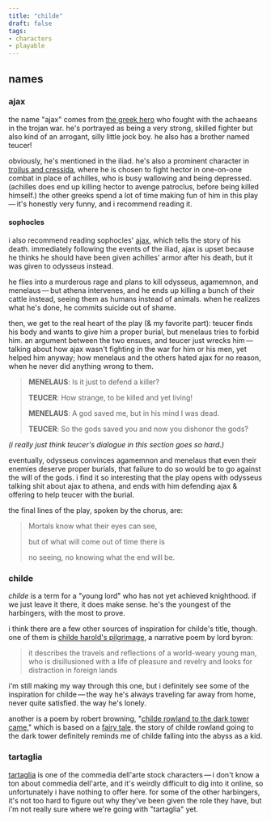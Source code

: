 ```yaml
---
title: "childe"
draft: false
tags: 
- characters
- playable
---
```


## names
### ajax
the name "ajax" comes from [the greek hero](https://en.wikipedia.org/wiki/Ajax_the_Great?useskin=vector) who fought with the achaeans in the trojan war. he's portrayed as being a very strong, skilled fighter but also kind of an arrogant, silly little jock boy. he also has a brother named teucer!

obviously, he's mentioned in the iliad. he's also a prominent character in [troilus and cressida](https://shakespeare.mit.edu/troilus_cressida/full.html), where he is chosen to fight hector in one-on-one combat in place of achilles, who is busy wallowing and being depressed. (achilles does end up killing hector to avenge patroclus, before being killed himself.) the other greeks spend a lot of time making fun of him in this play — it's honestly very funny, and i recommend reading it.

#### sophocles
i also recommend reading sophocles' [ajax](https://classics.domains.skidmore.edu/lit-campus-only/primary/translations/Sophocles%20Ajax.pdf), which tells the story of his death. immediately following the events of the iliad, ajax is upset because he thinks he should have been given achilles' armor after his death, but it was given to odysseus instead. 

he flies into a murderous rage and plans to kill odysseus, agamemnon, and menelaus — but athena intervenes, and he ends up killing a bunch of their cattle instead, seeing them as humans instead of animals. when he realizes what he's done, he commits suicide out of shame. 

then, we get to the real heart of the play (& my favorite part): teucer finds his body and wants to give him a proper burial, but menelaus tries to forbid him. an argument between the two ensues, and teucer just wrecks him — talking about how ajax wasn't fighting in the war for him or his men, yet helped him anyway; how menelaus and the others hated ajax for no reason, when he never did anything wrong to them.

>**MENELAUS**: Is it just to defend a killer?
>
>**TEUCER**: How strange, to be killed and yet living!
>
>**MENELAUS**: A god saved me, but in his mind I was dead.
>
>**TEUCER**: So the gods saved you and now you dishonor the gods?

*(i really just think teucer's dialogue in this section goes so hard.)*

eventually, odysseus convinces agamemnon and menelaus that even their enemies deserve proper burials, that failure to do so would be to go against the will of the gods. i find it so interesting that the play opens with odysseus talking shit about ajax to athena, and ends with him defending ajax & offering to help teucer with the burial.

the final lines of the play, spoken by the chorus, are:
> Mortals know what their eyes can see,
> 
> but of what will come out of time there is
> 
> no seeing, no knowing what the end will be.

### childe
*childe* is a term for a "young lord" who has not yet achieved knighthood. if we just leave it there, it does make sense. he's the youngest of the harbingers, with the most to prove.

i think there are a few other sources of inspiration for childe's title, though. one of them is [childe harold's pilgrimage](https://en.wikipedia.org/wiki/Childe_Harold%27s_Pilgrimage?useskin=vector), a narrative poem by lord byron:

> it describes the travels and reflections of a world-weary young man, who is disillusioned with a life of pleasure and revelry and looks for distraction in foreign lands

i'm still making my way through this one, but i definitely see some of the inspiration for childe — the way he's always traveling far away from home, never quite satisfied. the way he's lonely. 

another is a poem by robert browning, "[childe rowland to the dark tower came](https://fivers.typepad.com/files/childe-roland-to-the-dark-tower-came.pdf)," which is based on a [fairy tale](https://en.wikipedia.org/wiki/Childe_Rowland?useskin=vector). the story of childe rowland going to the dark tower definitely reminds me of childe falling into the abyss as a kid.

### tartaglia
[tartaglia](https://en.wikipedia.org/wiki/Tartaglia_(commedia_dell%27arte)?useskin=vector) is one of the commedia dell'arte stock characters — i don't know a ton about commedia dell'arte, and it's weirdly difficult to dig into it online, so unfortunately i have nothing to offer here. for some of the other harbingers, it's not too hard to figure out why they've been given the role they have, but i'm not really sure where we're going with "tartaglia" yet.